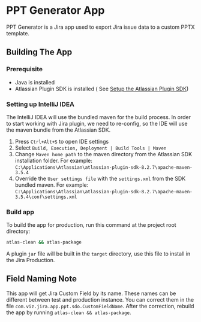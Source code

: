 # PPT Generator App

PPT Generator is a Jira app used to export Jira issue data to a custom PPTX template.

## Building The App

### Prerequisite

* Java is installed
* Atlassian Plugin SDK is installed (
  See [Setup the Atlassian Plugin SDK](https://developer.atlassian.com/server/framework/atlassian-sdk/set-up-the-atlassian-plugin-sdk-and-build-a-project/))

### Setting up IntelliJ IDEA

The IntelliJ IDEA will use the bundled maven for the build process. In order to start working with
Jira plugin, we need to re-config, so the IDE will use the maven bundle from the Atlassian SDK.

1. Press `Ctrl+Alt+S` to open IDE settings
2. Select `Build, Execution, Deployment | Build Tools | Maven`
3. Change `Maven home path` to the maven directory from the Atlassian SDK installation folder. For example:  
   `C:\Applications\Atlassian\atlassian-plugin-sdk-8.2.7\apache-maven-3.5.4`
4. Override the `User settings file` with the `settings.xml` from the SDK bundled maven. For example:  
   `C:\Applications\Atlassian\atlassian-plugin-sdk-8.2.7\apache-maven-3.5.4\conf\settings.xml`

### Build app

To build the app for production, run this command at the project root directory:

```cmd
atlas-clean && atlas-package
```

A plugin `jar` file will be built in the `target` directory, use this file to install in the Jira
Production.

## Field Naming Note

This app will get Jira Custom Field by its name. These names can be different between test and
production instance. You can correct them in the file `com.viz.jira.app.ppt.sdo.CustomFieldName`.
After the correction, rebuild the app by running `atlas-clean && atlas-package`.
